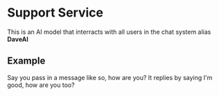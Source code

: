 # Support Service

This is an AI model that interracts with all users in the chat system alias **DaveAI**

## Example

Say you pass in a message like so, how are you? It replies by saying I'm good, how are you too?
